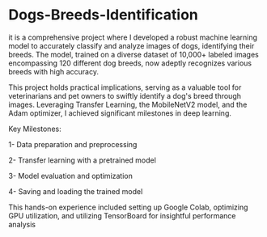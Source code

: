 # Dogs-Breeds-Identification

it is a comprehensive project where I developed a robust machine learning model to accurately classify and analyze images of dogs, identifying their breeds. The model, trained on a diverse dataset of 10,000+ labeled images encompassing 120 different dog breeds, now adeptly recognizes various breeds with high accuracy.

This project holds practical implications, serving as a valuable tool for veterinarians and pet owners to swiftly identify a dog's breed through images. Leveraging Transfer Learning, the MobileNetV2 model, and the Adam optimizer, I achieved significant milestones in deep learning.

Key Milestones:

1- Data preparation and preprocessing

2- Transfer learning with a pretrained model

3- Model evaluation and optimization

4- Saving and loading the trained model

This hands-on experience included setting up Google Colab, optimizing GPU utilization, and utilizing TensorBoard for insightful performance analysis
